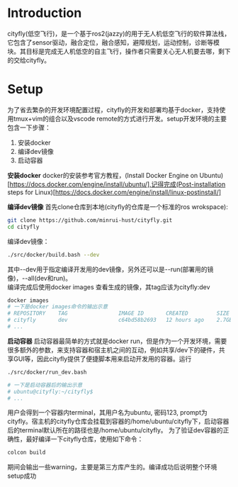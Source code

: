 # Introduction
cityfly(低空飞行)，是一个基于ros2(jazzy)的用于无人机低空飞行的软件算法栈，它包含了sensor驱动，融合定位，融合感知，避障规划，运动控制，诊断等模块。其目标是完成无人机低空的自主飞行，操作者只需要关心无人机要去哪，剩下的交给cityfly。

# Setup
为了省去繁杂的开发环境配置过程，cityfly的开发和部署均基于docker，支持使用tmux+vim的组合以及vscode remote的方式进行开发。setup开发环境的主要包含一下步骤：
1. 安装docker
2. 编译dev镜像
3. 启动容器

**安装docker**
docker的安装参考官方教程，(Install Docker Engine on Ubuntu)[https://docs.docker.com/engine/install/ubuntu/],记得完成(Post-installation steps for Linux)[https://docs.docker.com/engine/install/linux-postinstall/]

**编译dev镜像**
首先clone仓库到本地(cityfly的仓库是一个标准的ros wrokspace):
```bash
git clone https://github.com/minrui-hust/cityfly.git
cd cityfly
```
编译dev镜像：
```bash
./src/docker/build.bash --dev
```
其中--dev用于指定编译开发用的dev镜像，另外还可以是--run(部署用的镜像)，--all(dev和run)。  
编译完成后使用docker images 查看生成的镜像，其tag应该为cityfly:dev
```bash
docker images
# 一下是docker images命令的输出示意
# REPOSITORY    TAG                IMAGE ID       CREATED         SIZE
# cityfly       dev                c64bd58b2693   12 hours ago    2.7GB
# ...
```

**启动容器**
启动容器最简单的方式就是docker run，但是作为一个开发环境，需要很多额外的参数，来支持容器和宿主机之间的互动，例如共享/dev下的硬件，共享GUI等，因此cityfly提供了便捷脚本用来启动开发用的容器。运行
```bash
./src/docker/run_dev.bash

# 一下是启动容器后的输出示意
# ubuntu@cityfly:~/cityfly$
# ...
```
用户会得到一个容器内terminal，其用户名为ubuntu, 密码123, prompt为cityfly。宿主机的cityfly仓库会挂载到容器的/home/ubuntu/cityfly下，启动容器后的terminal默认所在的路径也是/home/ubuntu/cityfly。
为了验证dev容器的正确性，最好编译一下cityfly仓库，使用如下命令：
```bash
colcon build
```
期间会输出一些warning，主要是第三方库产生的。编译成功后说明整个环境setup成功

